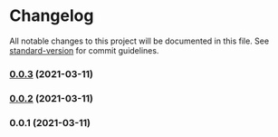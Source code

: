 # Changelog

All notable changes to this project will be documented in this file. See [standard-version](https://github.com/conventional-changelog/standard-version) for commit guidelines.

### [0.0.3](https://github.com/scipe/sqlcommenter-sequelize/compare/v0.0.2...v0.0.3) (2021-03-11)

### [0.0.2](https://github.com/scipe/sqlcommenter-sequelize/compare/v0.0.1...v0.0.2) (2021-03-11)

### 0.0.1 (2021-03-11)
